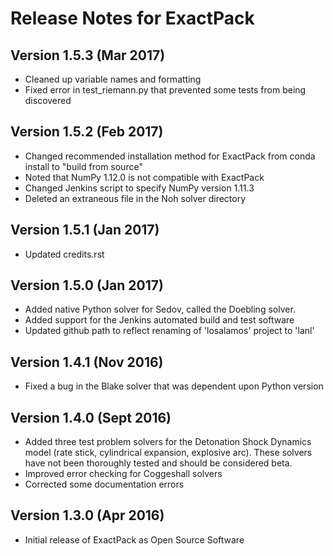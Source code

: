 Release Notes for ExactPack
===========================

Version 1.5.3 (Mar 2017)
-------------------------

* Cleaned up variable names and formatting
* Fixed error in test_riemann.py that prevented some tests from being discovered

Version 1.5.2 (Feb 2017)
-------------------------

* Changed recommended installation method for ExactPack from conda install to "build from source"
* Noted that NumPy 1.12.0 is not compatible with ExactPack
* Changed Jenkins script to specify NumPy version 1.11.3
* Deleted an extraneous file in the Noh solver directory

Version 1.5.1 (Jan 2017)
-------------------------

* Updated credits.rst

Version 1.5.0 (Jan 2017)
-------------------------

* Added native Python solver for Sedov, called the Doebling solver.
* Added support for the Jenkins automated build and test software
* Updated github path to reflect renaming of 'losalamos' project to 'lanl'

Version 1.4.1 (Nov 2016)
-------------------------

* Fixed a bug in the Blake solver that was dependent upon Python version

Version 1.4.0 (Sept 2016)
-------------------------

* Added three test problem solvers for the Detonation Shock Dynamics model (rate stick,
cylindrical expansion, explosive arc). These solvers have not been thoroughly
tested and should be considered beta.
* Improved error checking for Coggeshall solvers
* Corrected some documentation errors


Version 1.3.0 (Apr 2016)
------------------------

* Initial release of ExactPack as Open Source Software
